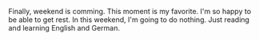 Finally, weekend is comming.
This moment is my favorite.
I'm so happy to be able to get rest.
In this weekend, I'm going to do nothing.
Just reading and learning English and German.
